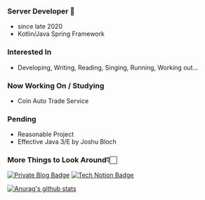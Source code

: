 
### Server Developer 👋
- since late 2020
- Kotlin/Java Spring Framework

### Interested In
- Developing, Writing, Reading, Singing, Running, Working out...

### Now Working On / Studying 
- Coin Auto Trade Service

### Pending
- Reasonable Project
- Effective Java 3/E by Joshu Bloch

### More Things to Look Around👇🏻
[![Private Blog Badge](http://img.shields.io/badge/-My%20Private%20Blog-black?style=flat-square&logo=git&link=https://velog.io/@ko-ing)](https://velog.io/@ko-ing)
[![Tech Notion Badge](http://img.shields.io/badge/-Development%20Study-black?style=flat-square&logo=notion&link=https://grizzled-saxophone-561.notion.site/Development-Study-15d76597f72648f8bcb035344f92d9ab)](https://ko-ing.notion.site/15d76597f72648f8bcb035344f92d9ab)

[![Anurag's github stats](https://github-readme-stats.vercel.app/api?username=ko-ing&show_icons=true&theme=gruvbox)](https://github.com/anuraghazra/github-readme-stats)
